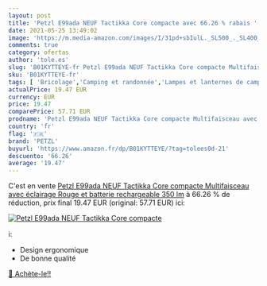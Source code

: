 ```yaml
---
layout: post
title: 'Petzl E99ada NEUF Tactikka Core compacte avec 66.26 % rabais '
date: 2021-05-25 13:49:02
image: 'https://m.media-amazon.com/images/I/31pd+sbIulL._SL500_._SL400_.jpg'
comments: true
category: ofertas
author: 'tole.es'
slug: 'B01KYTTEYE-fr Petzl E99ada NEUF Tactikka Core compacte Multifaisceau...'
sku: 'B01KYTTEYE-fr'
tags: [ 'Bricolage','Camping et randonnée','Lampes et lanternes de camping et randonnée','Lampes frontales','Outillage à main','Outillage à main et électroportatif','Sports et Loisirs','Torches','Torches frontales','Vêtements et équipement de loisirs de plein air','petzl', ]
actualPrice: 19.47 EUR
currency: EUR
price: 19.47
comparePrice: 57.71 EUR
prodname: 'Petzl E99ada NEUF Tactikka Core compacte Multifaisceau avec éclairage Rouge et batterie rechargeable  350 lm'
country: 'fr'
flag: '🇫🇷'
brand: 'PETZL'
buyurl: 'https://www.amazon.fr/dp/B01KYTTEYE/?tag=tolees0d-21'
descuento: '66.26'
average: '19.47'
---
```


C'est en vente [Petzl E99ada NEUF Tactikka Core compacte Multifaisceau avec éclairage Rouge et batterie rechargeable  350 lm](https://www.amazon.fr/dp/B01KYTTEYE/?tag=tolees0d-21)  à  66.26 % de réduction, prix final  19.47 EUR (original: 57.71 EUR) ici:

[![Petzl E99ada NEUF Tactikka Core compacte](https://m.media-amazon.com/images/I/31pd+sbIulL._SL500_._SL400_.jpg)](https://www.amazon.fr/dp/B01KYTTEYE/?tag=tolees0d-21)

ℹ️:

- Design ergonomique
- De bonne qualité

[🛒 Achète-le!!](https://www.amazon.fr/dp/B01KYTTEYE/?tag=tolees0d-21)
